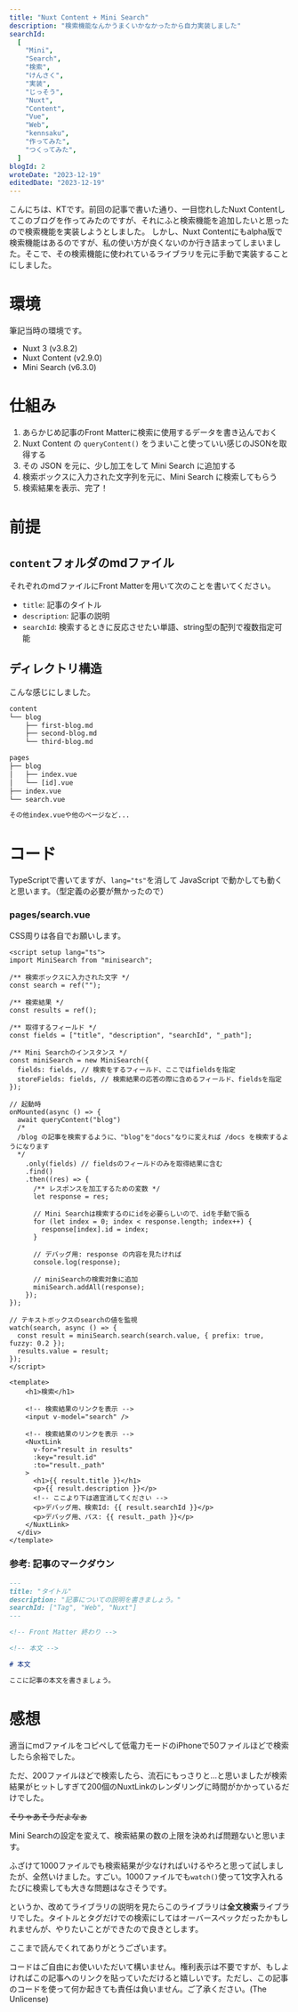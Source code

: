 ```yaml
---
title: "Nuxt Content + Mini Search"
description: "検索機能なんかうまくいかなかったから自力実装しました"
searchId:
  [
    "Mini",
    "Search",
    "検索",
    "けんさく",
    "実装",
    "じっそう",
    "Nuxt",
    "Content",
    "Vue",
    "Web",
    "kennsaku",
    "作ってみた",
    "つくってみた",
  ]
blogId: 2
wroteDate: "2023-12-19"
editedDate: "2023-12-19"
---
```


こんにちは、KTです。前回の記事で書いた通り、一目惚れしたNuxt Contentしてこのブログを作ってみたのですが、それにふと検索機能を追加したいと思ったので検索機能を実装しようとしました。
しかし、Nuxt Contentにもalpha版で検索機能はあるのですが、私の使い方が良くないのか行き詰まってしまいました。そこで、その検索機能に使われているライブラリを元に手動で実装することにしました。

# 環境

筆記当時の環境です。

- Nuxt 3 (v3.8.2)
- Nuxt Content (v2.9.0)
- Mini Search (v6.3.0)

# 仕組み

1. あらかじめ記事のFront Matterに検索に使用するデータを書き込んでおく
2. Nuxt Content の `queryContent()` をうまいこと使っていい感じのJSONを取得する
3. その JSON を元に、少し加工をして Mini Search に追加する
4. 検索ボックスに入力された文字列を元に、Mini Search に検索してもらう
5. 検索結果を表示、完了！

# 前提

## `content`フォルダのmdファイル

それぞれのmdファイルにFront Matterを用いて次のことを書いてください。

- `title`: 記事のタイトル
- `description`: 記事の説明
- `searchId`: 検索するときに反応させたい単語、string型の配列で複数指定可能

## ディレクトリ構造

こんな感じにしました。

```txt
content
└── blog
    ├── first-blog.md
    ├── second-blog.md
    └── third-blog.md

pages
├── blog
│   ├── index.vue
│   └── [id].vue
├── index.vue
└── search.vue

その他index.vueや他のページなど...
```

# コード

TypeScriptで書いてますが、`lang="ts"`を消して JavaScript で動かしても動くと思います。（型定義の必要が無かったので）

### pages/search.vue

CSS周りは各自でお願いします。

```vue
<script setup lang="ts">
import MiniSearch from "minisearch";

/** 検索ボックスに入力された文字 */
const search = ref("");

/** 検索結果 */
const results = ref();

/** 取得するフィールド */
const fields = ["title", "description", "searchId", "_path"];

/** Mini Searchのインスタンス */
const miniSearch = new MiniSearch({
  fields: fields, // 検索をするフィールド、ここではfieldsを指定
  storeFields: fields, // 検索結果の応答の際に含めるフィールド、fieldsを指定
});

// 起動時
onMounted(async () => {
  await queryContent("blog")
  /*
  /blog の記事を検索するように、"blog"を"docs"なりに変えれば /docs を検索するようになります
  */
    .only(fields) // fieldsのフィールドのみを取得結果に含む
    .find()
    .then((res) => {
      /** レスポンスを加工するための変数 */
      let response = res;

      // Mini Searchは検索するのにidを必要らしいので、idを手動で振る
      for (let index = 0; index < response.length; index++) {
        response[index].id = index;
      }

      // デバッグ用: response の内容を見たければ
      console.log(response);

      // miniSearchの検索対象に追加
      miniSearch.addAll(response);
    });
});

// テキストボックスのsearchの値を監視
watch(search, async () => {
  const result = miniSearch.search(search.value, { prefix: true, fuzzy: 0.2 });
  results.value = result;
});
</script>

<template>
    <h1>検索</h1>

    <!-- 検索結果のリンクを表示 -->
    <input v-model="search" />

    <!-- 検索結果のリンクを表示 -->
    <NuxtLink
      v-for="result in results"
      :key="result.id"
      :to="result._path"
    >
      <h1>{{ result.title }}</h1>
      <p>{{ result.description }}</p>
      <!-- ここより下は適宜消してください -->
      <p>デバッグ用、検索Id: {{ result.searchId }}</p>
      <p>デバッグ用、パス: {{ result._path }}</p>
    </NuxtLink>
  </div>
</template>
```

### 参考: 記事のマークダウン

```md
---
title: "タイトル"
description: "記事についての説明を書きましょう。"
searchId: ["Tag", "Web", "Nuxt"]
---

<!-- Front Matter 終わり -->

<!-- 本文 -->

# 本文

ここに記事の本文を書きましょう。
```

# 感想

適当にmdファイルをコピペして低電力モードのiPhoneで50ファイルほどで検索したら余裕でした。

ただ、200ファイルほどで検索したら、流石にもっさりと...と思いましたが検索結果がヒットしすぎて200個のNuxtLinkのレンダリングに時間がかかっているだけでした。

~~そりゃあそうだよなぁ~~

Mini Searchの設定を変えて、検索結果の数の上限を決めれば問題ないと思います。

ふざけて1000ファイルでも検索結果が少なければいけるやろと思って試しましたが、全然いけました。すごい。1000ファイルでも`watch()`使って1文字入れるたびに検索しても大きな問題はなさそうです。

というか、改めてライブラリの説明を見たらこのライブラリは**全文検索**ライブラリでした。タイトルとタグだけでの検索にしてはオーバースペックだったかもしれませんが、やりたいことができたので良きとします。

ここまで読んでくれてありがとうございます。

コードはご自由にお使いいただいて構いません。権利表示は不要ですが、もしよければこの記事へのリンクを貼っていただけると嬉しいです。ただし、この記事のコードを使って何か起きても責任は負いません。ご了承ください。\(The Unlicense\)
